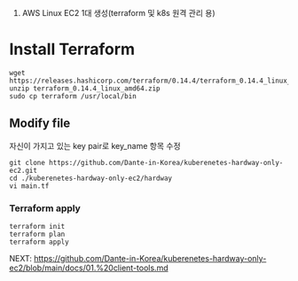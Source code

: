 1. AWS Linux EC2 1대 생성(terraform 및 k8s 원격 관리 용)

# Install Terraform
```
wget https://releases.hashicorp.com/terraform/0.14.4/terraform_0.14.4_linux_amd64.zip
unzip terraform_0.14.4_linux_amd64.zip
sudo cp terraform /usr/local/bin
```

## Modify file 

자신이 가지고 있는 key pair로 key_name 항목 수정
```
git clone https://github.com/Dante-in-Korea/kuberenetes-hardway-only-ec2.git
cd ./kuberenetes-hardway-only-ec2/hardway
vi main.tf
```


### Terraform apply
```
terraform init
terraform plan
terraform apply
```
NEXT: https://github.com/Dante-in-Korea/kuberenetes-hardway-only-ec2/blob/main/docs/01.%20client-tools.md
